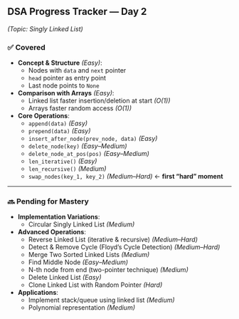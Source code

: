 ## **DSA Progress Tracker — Day 2**

_(Topic: Singly Linked List)_

### ✅ Covered

- **Concept & Structure** _(Easy)_:
  - Nodes with `data` and `next` pointer
  - `head` pointer as entry point
  - Last node points to `None`
- **Comparison with Arrays** _(Easy)_:
  - Linked list faster insertion/deletion at start _(O(1))_
  - Arrays faster random access _(O(1))_
- **Core Operations**:
  - `append(data)` _(Easy)_
  - `prepend(data)` _(Easy)_
  - `insert_after_node(prev_node, data)` _(Easy)_
  - `delete_node(key)` _(Easy–Medium)_
  - `delete_node_at_pos(pos)` _(Easy–Medium)_
  - `len_iterative()` _(Easy)_
  - `len_recursive()` _(Medium)_
  - `swap_nodes(key_1, key_2)` _(Medium–Hard)_ ← **first “hard” moment**

---

### 🔜 Pending for Mastery

- **Implementation Variations**:
  - Circular Singly Linked List _(Medium)_
- **Advanced Operations**:
  - Reverse Linked List (iterative & recursive) _(Medium–Hard)_
  - Detect & Remove Cycle (Floyd’s Cycle Detection) _(Medium–Hard)_
  - Merge Two Sorted Linked Lists _(Medium)_
  - Find Middle Node _(Easy–Medium)_
  - N-th node from end (two-pointer technique) _(Medium)_
  - Delete Linked List _(Easy)_
  - Clone Linked List with Random Pointer _(Hard)_
- **Applications**:
  - Implement stack/queue using linked list _(Medium)_
  - Polynomial representation _(Medium)_
